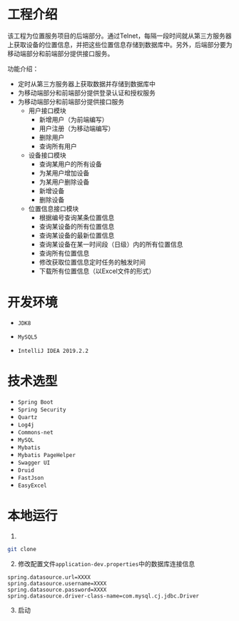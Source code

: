 # 工程介绍

该工程为位置服务项目的后端部分。通过Telnet，每隔一段时间就从第三方服务器上获取设备的位置信息，并把这些位置信息存储到数据库中。另外，后端部分要为移动端部分和前端部分提供接口服务。

功能介绍：

- 定时从第三方服务器上获取数据并存储到数据库中
- 为移动端部分和前端部分提供登录认证和授权服务
- 为移动端部分和前端部分提供接口服务
  - 用户接口模块
    - 新增用户（为前端编写）
    - 用户注册（为移动端编写）
    - 删除用户
    - 查询所有用户
  - 设备接口模块
    - 查询某用户的所有设备
    - 为某用户增加设备
    - 为某用户删除设备
    - 新增设备
    - 删除设备
  - 位置信息接口模块
    - 根据编号查询某条位置信息
    - 查询某设备的所有位置信息
    - 查询某设备的最新位置信息
    - 查询某设备在某一时间段（日级）内的所有位置信息
    - 查询所有位置信息
    - 修改获取位置信息定时任务的触发时间
    - 下载所有位置信息（以Excel文件的形式）

# 开发环境

- `JDK8`

- `MySQL5`
- `IntelliJ IDEA 2019.2.2`

# 技术选型

- `Spring Boot`
- `Spring Security`
- `Quartz`
- `Log4j`
- `Commons-net`
- `MySQL`
- `Mybatis`
- `Mybatis PageHelper`
- `Swagger UI`
- `Druid`
- `FastJson`
- `EasyExcel`

# 本地运行

1. 

```bash
git clone 
```

2. 修改配置文件`application-dev.properties`中的数据库连接信息

```properties
spring.datasource.url=XXXX
spring.datasource.username=XXXX
spring.datasource.password=XXXX 
spring.datasource.driver-class-name=com.mysql.cj.jdbc.Driver
```

3. 启动

